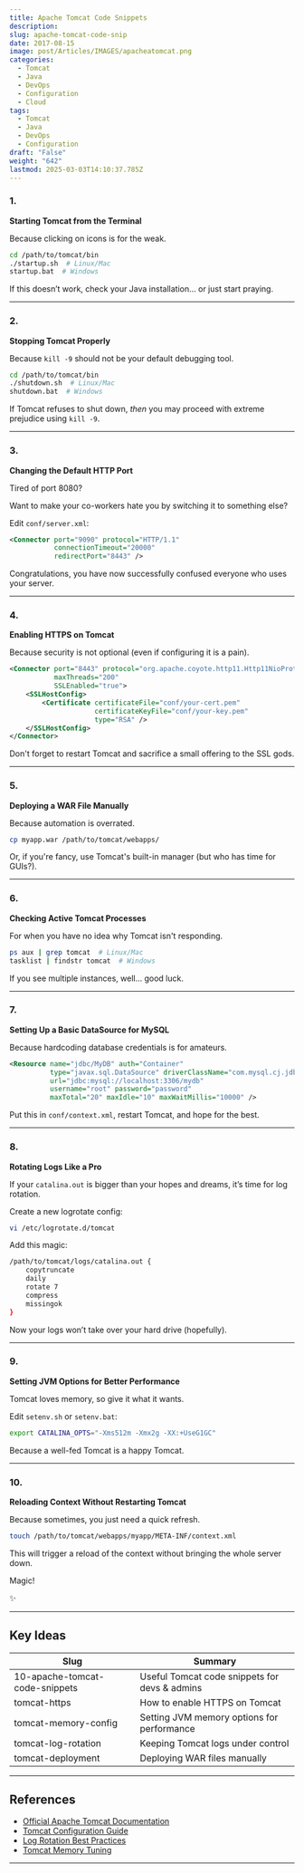 ```yaml
---
title: Apache Tomcat Code Snippets
description: 
slug: apache-tomcat-code-snip
date: 2017-08-15
image: post/Articles/IMAGES/apacheatomcat.png
categories:
  - Tomcat
  - Java
  - DevOps
  - Configuration
  - Cloud
tags:
  - Tomcat
  - Java
  - DevOps
  - Configuration
draft: "False"
weight: "642"
lastmod: 2025-03-03T14:10:37.785Z
---
```

<!-- 
## 10 Apache Tomcat Code Snippets You Need in Your Life

Ah, Apache Tomcat.

That wonderful beast that powers many of our Java web applications while simultaneously making us question our life choices when it refuses to start.

If you've ever had to wrestle with `server.xml` or wondered why your logs look like something straight out of the Matrix, this article is for you.

Let's dive into 10 essential Apache Tomcat code snippets to make your life easier (or at least marginally less painful).

--- -->

### 1.

**Starting Tomcat from the Terminal**

Because clicking on icons is for the weak.

```sh
cd /path/to/tomcat/bin
./startup.sh  # Linux/Mac
startup.bat  # Windows
```

If this doesn’t work, check your Java installation… or just start praying.

***

### 2.

**Stopping Tomcat Properly**

Because `kill -9` should not be your default debugging tool.

```sh
cd /path/to/tomcat/bin
./shutdown.sh  # Linux/Mac
shutdown.bat  # Windows
```

If Tomcat refuses to shut down, *then* you may proceed with extreme prejudice using `kill -9`.

***

### 3.

**Changing the Default HTTP Port**

Tired of port 8080?

Want to make your co-workers hate you by switching it to something else?

Edit `conf/server.xml`:

```xml
<Connector port="9090" protocol="HTTP/1.1"
           connectionTimeout="20000"
           redirectPort="8443" />
```

Congratulations, you have now successfully confused everyone who uses your server.

***

### 4.

**Enabling HTTPS on Tomcat**

Because security is not optional (even if configuring it is a pain).

```xml
<Connector port="8443" protocol="org.apache.coyote.http11.Http11NioProtocol"
           maxThreads="200"
           SSLEnabled="true">
    <SSLHostConfig>
        <Certificate certificateFile="conf/your-cert.pem"
                     certificateKeyFile="conf/your-key.pem"
                     type="RSA" />
    </SSLHostConfig>
</Connector>
```

Don't forget to restart Tomcat and sacrifice a small offering to the SSL gods.

***

### 5.

**Deploying a WAR File Manually**

Because automation is overrated.

```sh
cp myapp.war /path/to/tomcat/webapps/
```

Or, if you're fancy, use Tomcat's built-in manager (but who has time for GUIs?).

***

### 6.

**Checking Active Tomcat Processes**

For when you have no idea why Tomcat isn't responding.

```sh
ps aux | grep tomcat  # Linux/Mac
tasklist | findstr tomcat  # Windows
```

If you see multiple instances, well… good luck.

***

### 7.

**Setting Up a Basic DataSource for MySQL**

Because hardcoding database credentials is for amateurs.

```xml
<Resource name="jdbc/MyDB" auth="Container"
          type="javax.sql.DataSource" driverClassName="com.mysql.cj.jdbc.Driver"
          url="jdbc:mysql://localhost:3306/mydb"
          username="root" password="password"
          maxTotal="20" maxIdle="10" maxWaitMillis="10000" />
```

Put this in `conf/context.xml`, restart Tomcat, and hope for the best.

***

### 8.

**Rotating Logs Like a Pro**

If your `catalina.out` is bigger than your hopes and dreams, it’s time for log rotation.

Create a new logrotate config:

```sh
vi /etc/logrotate.d/tomcat
```

Add this magic:

```sh
/path/to/tomcat/logs/catalina.out {
    copytruncate
    daily
    rotate 7
    compress
    missingok
}
```

Now your logs won’t take over your hard drive (hopefully).

***

### 9.

**Setting JVM Options for Better Performance**

Tomcat loves memory, so give it what it wants.

Edit `setenv.sh` or `setenv.bat`:

```sh
export CATALINA_OPTS="-Xms512m -Xmx2g -XX:+UseG1GC"
```

Because a well-fed Tomcat is a happy Tomcat.

***

### 10.

**Reloading Context Without Restarting Tomcat**

Because sometimes, you just need a quick refresh.

```sh
touch /path/to/tomcat/webapps/myapp/META-INF/context.xml
```

This will trigger a reload of the context without bringing the whole server down.

Magic!

✨

***

## Key Ideas

| Slug                           | Summary                                       |
| ------------------------------ | --------------------------------------------- |
| 10-apache-tomcat-code-snippets | Useful Tomcat code snippets for devs & admins |
| tomcat-https                   | How to enable HTTPS on Tomcat                 |
| tomcat-memory-config           | Setting JVM memory options for performance    |
| tomcat-log-rotation            | Keeping Tomcat logs under control             |
| tomcat-deployment              | Deploying WAR files manually                  |

***

## References

* [Official Apache Tomcat Documentation](https://tomcat.apache.org/)
* [Tomcat Configuration Guide](https://tomcat.apache.org/tomcat-9.0-doc/config/)
* [Log Rotation Best Practices](https://www.baeldung.com/linux/logrotate)
* [Tomcat Memory Tuning](https://www.javacodegeeks.com/2013/03/tuning-jvm-tomcat-memory-settings.html)

***
